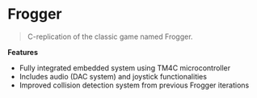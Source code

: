 # Frogger
>C-replication of the classic game named Frogger.


**Features**

- Fully integrated embedded system using TM4C microcontroller
- Includes audio (DAC system) and joystick functionalities
- Improved collision detection system from previous Frogger iterations
